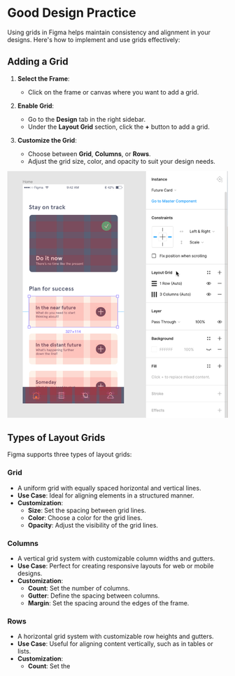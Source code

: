 # Good Design Practice

Using grids in Figma helps maintain consistency and alignment in your designs. Here's how to implement and use grids effectively:

## Adding a Grid
1. **Select the Frame**:
   - Click on the frame or canvas where you want to add a grid.

2. **Enable Grid**:
   - Go to the **Design** tab in the right sidebar.
   - Under the **Layout Grid** section, click the **+** button to add a grid.

3. **Customize the Grid**:
   - Choose between **Grid**, **Columns**, or **Rows**.
   - Adjust the grid size, color, and opacity to suit your design needs.

![Grid Example](images/grid%20layout.png)

## Types of Layout Grids

Figma supports three types of layout grids:

### Grid
   - A uniform grid with equally spaced horizontal and vertical lines.
   - **Use Case**: Ideal for aligning elements in a structured manner.
   - **Customization**:
     - **Size**: Set the spacing between grid lines.
     - **Color**: Choose a color for the grid lines.
     - **Opacity**: Adjust the visibility of the grid lines.

### Columns
   - A vertical grid system with customizable column widths and gutters.
   - **Use Case**: Perfect for creating responsive layouts for web or mobile designs.
   - **Customization**:
     - **Count**: Set the number of columns.
     - **Gutter**: Define the spacing between columns.
     - **Margin**: Set the spacing around the edges of the frame.

### Rows
   - A horizontal grid system with customizable row heights and gutters.
   - **Use Case**: Useful for aligning content vertically, such as in tables or lists.
   - **Customization**:
     - **Count**: Set the